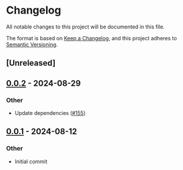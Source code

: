 # Changelog
All notable changes to this project will be documented in this file.

The format is based on [Keep a Changelog](https://keepachangelog.com/en/1.0.0/),
and this project adheres to [Semantic Versioning](https://semver.org/spec/v2.0.0.html).

## [Unreleased]


## [0.0.2](https://github.com/yonasBSD/youtui/compare/json-crawler/v0.0.1...json-crawler/v0.0.2) - 2024-08-29

### Other
- Update dependencies ([#155](https://github.com/yonasBSD/youtui/pull/155))




## [0.0.1](https://github.com/nick42d/youtui/releases/tag/json-crawler/v0.0.1) - 2024-08-12

### Other
- Initial commit


